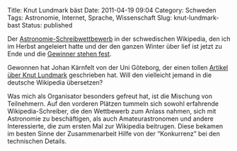 Title: Knut Lundmark bäst
Date: 2011-04-19 09:04
Category: Schweden
Tags: Astronomie, Internet, Sprache, Wissenschaft
Slug: knut-lundmark-bast
Status: published

Der
[Astronomie-Schreibwettbewerb](http://www.fiket.de/2010/12/09/astronomiewettbewerb-in-schwedischer-wikipedia/)
in der schwedischen Wikipedia, den ich im Herbst angeleiert hatte und
der den ganzen Winter über lief ist jetzt zu Ende und die [Gewinner
stehen
fest](http://sv.wikipedia.org/wiki/Wikipedia:Astronomit%C3%A4vling/Resultat).

Gewonnen hat Johan Kärnfelt von der Uni Göteborg, der einen tollen
[Artikel über Knut Lundmark](http://sv.wikipedia.org/wiki/Knut_Lundmark)
geschrieben hat. Will den vielleicht jemand in die deutsche Wikipedia
übersetzen?

Was mich als Organisator besonders gefreut hat, ist die Mischung von
Teilnehmern. Auf den vorderen Plätzen tummeln sich sowohl erfahrende
Wikipedia-Schreiber, die den Wettbewerb zum Anlass nahmen, sich mit
Astronomie zu beschäftigen, als auch Amateurastronomen und andere
Interessierte, die zum ersten Mal zur Wikipedia beitrugen. Diese bekamen
im besten Sinne der Zusammenarbeit Hilfe von der “Konkurrenz” bei den
technischen Details.

